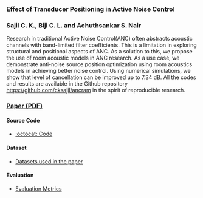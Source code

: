 ### Effect of Transducer Positioning in Active Noise Control


### Sajil C. K., Biji C. L. and Achuthsankar S. Nair

Research in traditional Active Noise Control(ANC) often abstracts acoustic channels with band-limited filter coefficients. This is a limitation in exploring structural and positional aspects of ANC. As a solution to this, we propose the use of room acoustic models in ANC research. As a use case, we demonstrate anti-noise source position optimization using room acoustics models in achieving better noise control. Using numerical simulations, we show that level of cancellation can be improved up to 7.34 dB. All the codes and results are available in the Github repository https://github.com/cksajil/ancram in the spirit of reproducible research.

### [Paper (PDF)](https://arxiv.org/pdf/1802.10058)

#### Source Code

* [:octocat: Code](https://github.com/cksajil/ancram)

#### Dataset

* [Datasets used in the paper ](https://github.com/cksajil/ancram/blob/master/Cluster_0/Results/Results__Zpos_1_53_Cluster_0.csv)

#### Evaluation

* [Evaluation Metrics](https://github.com/cksajil/ancram/blob/master/Cluster_0/PerformanceMetrics.py)







